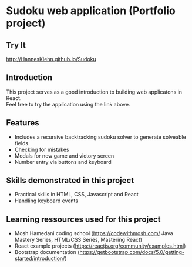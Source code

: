 # Sudoku web application (Portfolio project)

## Try It

http://HannesKiehn.github.io/Sudoku

## Introduction

This project serves as a good introduction to building web applicatons in React.<br/>
Feel free to try the application using the link above.

## Features

- Includes a recursive backtracking sudoku solver to generate solveable fields.
- Checking for mistakes
- Modals for new game and victory screen
- Number entry via buttons and keyboard

## Skills demonstrated in this project

- Practical skills in HTML, CSS, Javascript and React
- Handling keyboard events

## Learning ressources used for this project

- Mosh Hamedani coding school (https://codewithmosh.com/ Java Mastery Series, HTML/CSS Series, Mastering React)
- React example projects (https://reactjs.org/community/examples.html)
- Bootstrap documentation (https://getbootstrap.com/docs/5.0/getting-started/introduction/)
